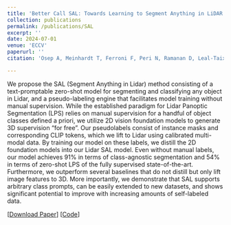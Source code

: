 ```yaml
---
title: 'Better Call SAL: Towards Learning to Segment Anything in LiDAR'
collection: publications
permalink: /publications/SAL
excerpt: ''
date: 2024-07-01
venue: 'ECCV'
paperurl: ''
citation: 'Osep A, Meinhardt T, Ferroni F, Peri N, Ramanan D, Leal-Taixe L. Better Call SAL: Towards Learning to Segment Anything in LiDAR. In: European Conference on Computer Vision, ECCV 2024'

---
```


We propose the SAL (Segment Anything in Lidar) method consisting of a text-promptable zero-shot model for segmenting and classifying any object in Lidar, and a pseudo-labeling engine that facilitates model training without manual supervision. While the established paradigm for Lidar Panoptic Segmentation (LPS) relies on manual supervision for a handful of object classes defined a priori, we utilize 2D vision foundation models to generate 3D supervision “for free”. Our pseudolabels consist of instance masks and corresponding CLIP tokens, which we lift to Lidar using calibrated multi-modal data. By training our model on these labels, we distill the 2D foundation models into our Lidar SAL model. Even without manual labels, our model achieves 91% in terms of class-agnostic segmentation and 54% in terms of zero-shot LPS of the fully supervised state-of-the-art. Furthermore, we outperform several baselines that do not distill but only lift image features to 3D. More importantly, we demonstrate that SAL supports arbitrary class prompts, can be easily extended to new datasets, and shows significant potential to improve with increasing amounts of self-labeled data.

[[Download Paper](https://neeharperi.com/files/SAL.pdf)]
[[Code](https://github.com/nv-dvl/segment-anything-lidar)]
